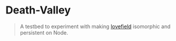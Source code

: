 # Death-Valley

> A testbed to experiment with making [lovefield](https://github.com/arthurhsu/lovefield-ts) isomorphic and persistent on Node.